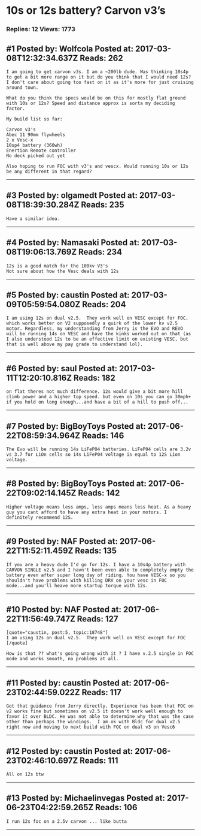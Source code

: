 # 10s or 12s battery? Carvon v3&rsquo;s

### Replies: 12 Views: 1773

## \#1 Posted by: Wolfcola Posted at: 2017-03-08T12:32:34.637Z Reads: 262

```
I am going to get carvon v3s. I am a ~200lb dude. Was thinking 10s4p to get a bit more range on it but do you think that I would need 12s? I don't care about going too fast on it as it's more for just cruising around town. 

What do you think the specs would be on this for mostly flat ground with 10s or 12s? Speed and distance approx is sorta my deciding factor. 

My build list so far:

Carvon v3's
Abec 11 90mm flywheels
2 x Vesc-x 
10sp4 battery (360wh)
Enertion Remote controller
No deck picked out yet

Also hoping to run FOC with v3's and vescx. Would running 10s or 12s be any different in that regard?
```

---
## \#3 Posted by: olgamedt Posted at: 2017-03-08T18:39:30.284Z Reads: 235

```
Have a similar idea.
```

---
## \#4 Posted by: Namasaki Posted at: 2017-03-08T19:06:13.769Z Reads: 234

```
12s is a good match for the 100kv V3's
Not sure about how the Vesc deals with 12s
```

---
## \#5 Posted by: caustin Posted at: 2017-03-09T05:59:54.080Z Reads: 204

```
I am using 12s on dual v2.5.  They work well on VESC except for FOC, which works better on V2 supposedly a quirk of the lower kv v2.5 motor. Regardless, my understanding from Jerry is the EVO and REVO will be running 14s on VESC and have the kinks worked out on that (as I also understood 12s to be an effective limit on existing VESC, but that is well above my pay grade to understand lol).
```

---
## \#6 Posted by: saul Posted at: 2017-03-11T12:20:10.816Z Reads: 182

```
on flat theres not much difference. 12s would give a bit more hill climb power and a higher top speed. but even on 10s you can go 30mph+ if you hold on long enough...and have a bit of a hill to push off...
```

---
## \#7 Posted by: BigBoyToys Posted at: 2017-06-22T08:59:34.964Z Reads: 146

```
The Evo will be running 14s LiFePO4 batteries. LiFeP04 cells are 3.2v vs 3.7 for LiOn cells so 14s LiFeP04 voltage is equal to 12S Lion voltage.
```

---
## \#8 Posted by: BigBoyToys Posted at: 2017-06-22T09:02:14.145Z Reads: 142

```
Higher voltage means less amps, less amps means less heat. As a heavy guy you cant afford to have any extra heat in your motors. I definitely recommend 12S.
```

---
## \#9 Posted by: NAF Posted at: 2017-06-22T11:52:11.459Z Reads: 135

```
If you are a heavy dude I'd go for 12s. I have a 10s4p battery with CARVON SINGLE v2.5 and I havn't been even able to completely empty the battery even after super long day of riding. You have VESC-x so you shouldn't have problems with killing DRV on your vesc in FOC mode...and you'll heave more startup torque with 12s.
```

---
## \#10 Posted by: NAF Posted at: 2017-06-22T11:56:49.747Z Reads: 127

```
[quote="caustin, post:5, topic:18748"]
I am using 12s on dual v2.5.  They work well on VESC except for FOC
[/quote]

How is that ?? what's going wrong with it ? I have v.2.5 single in FOC mode and works smooth, no problems at all.
```

---
## \#11 Posted by: caustin Posted at: 2017-06-23T02:44:59.022Z Reads: 117

```
Got that guidance from Jerry directly. Experience has been that FOC on v2 works fine but sometimes on v2.5 it doesn't work well enough to favor it over BLDC. He was not able to determine why that was the case other than perhaps the windings.  I am ok with Bldc for dual v2.5 right now and moving to next build with FOC on dual v3 on Vesc6
```

---
## \#12 Posted by: caustin Posted at: 2017-06-23T02:46:10.697Z Reads: 111

```
All on 12s btw
```

---
## \#13 Posted by: Michaelinvegas Posted at: 2017-06-23T04:22:59.265Z Reads: 106

```
I run 12s foc on a 2.5v carvon ... like butta
```

---
